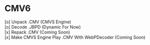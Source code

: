 # CMV6
[o] Unpack .CMV (CMVS Engine)  
[o] Decode .JBPD (Dynamic For Now)  
[x] Repack .CMV (Coming Soon)  
[x] Make CMVS Engine Play .CMV With WebPDecoder (Coming Soon)  
